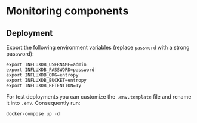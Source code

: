 # Monitoring components


## Deployment
Export the following environment variables (replace `password` with a strong password):
```shell
export INFLUXDB_USERNAME=admin
export INFLUXDB_PASSWORD=password
export INFLUXDB_ORG=entropy
export INFLUXDB_BUCKET=entropy
export INFLUXDB_RETENTION=1y
```
For test deployments you can customize the `.env.template` file and rename it into `.env`.
Consequently run:
```shell
docker-compose up -d
```